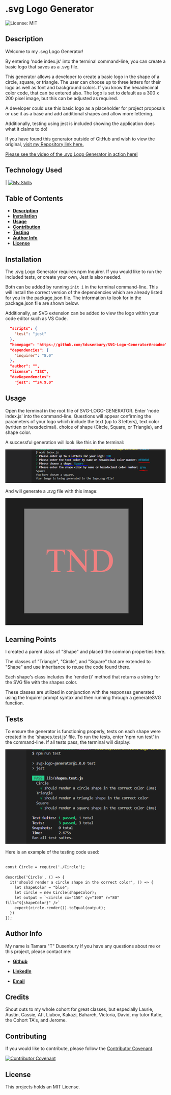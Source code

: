 # .svg Logo Generator

![License: MIT](https://img.shields.io/badge/License-MIT-yellow.svg)

## Description 

Welcome to my .svg Logo Generator! 

By entering 'node index.js' into the terminal command-line, you can create a basic logo that saves as a .svg file.

This generator allows a developer to create a basic logo in the shape of a circle, square, or triangle. 
The user can choose up to three letters for their logo as well as font and background colors. 
If you know the hexadecimal color code, that can be entered also. 
The logo is set to default as a 300 x 200 pixel image, but this can be adjusted as required.

A developer could use this basic logo as a placeholder for project proposals or use it as a base and add additional shapes and allow more lettering. 

Additionally, testing using jest is included showing the application does what it claims to do! 

If you have found this generator outside of GitHub and wish to view the original, [visit my Repository link here.](https://github.com/tdusenbury/SVG-Logo-Generator)

[Please see the video of the .svg Logo Generator in action here!](https://www.veed.io/view/406cec29-5601-4876-b8ae-c0cf076a6b27?panel=share)
## Technology Used 

| [![My Skills](https://skillicons.dev/icons?i=js,nodejs,vscode,svg,github,jest&theme=light)](https://skillicons.dev) 

## Table of Contents

  - [**Description**](#description)
  - [**Installation**](#installation)
  - [**Usage**](#usage)
  - [**Contribution**](#contributing)
  - [**Testing**](#tests)
  - [**Author Info**](#author-info)
  - [**License**](#license)

## Installation

The .svg Logo Generator requires npm Inquirer. If you would like to run the included tests, or create your own, Jest is also needed.

Both can be added by running `init i` in the terminal command-line. This will install the correct version of the dependencies which are already listed for you in the package.json file. The information to look for in the package.json file are shown below.

Additionally, an SVG extension can be added to view the logo within your code editor such as VS Code.


```package.json
  "scripts": {
    "test": "jest"
  },
  "homepage": "https://github.com/tdusenbury/SVG-Logo-Generator#readme",
  "dependencies": {
    "inquirer": "8.0"
  },
  "author": "",
  "license": "ISC",
  "devDependencies": 
    "jest": "^24.9.0"
```
## Usage 

Open the terminal in the root file of SVG-LOGO-GENERATOR. Enter 'node index.js' into the command-line. Questions will appear confirming the parameters of your logo which include the text (up to 3 letters), text color (written or hexadecimal). choice of shape (Circle, Square, or Triangle), and shape color.

A successful generation will look like this in the terminal:

![alt text](./images/Screenshot%20Terminal.PNG)

And will generate a .svg file with this image:

![alt text](./images/Generated%20Logo.PNG)

## Learning Points 

I created a parent class of "Shape" and placed the common properties here. 

The classes of "Triangle", "Circle", and "Square" that are extended to "Shape" and use inheritance to reuse the code found there.

Each shape's class includes the 'render()' method that returns a string for the SVG file with the shapes color.

These classes are utilized in conjunction with the responses generated using the Inquirer prompt syntax and then running through a generateSVG function.


## Tests

To ensure the generator is functioning properly, tests on each shape were created in the 'shapes.test.js' file. To run the tests, enter 'npm run test' in the command-line. If all tests pass, the terminal will display:

![alt text](./images/test.PNG)

Here is an example of the testing code used:

```Jest

const Circle = require('./Circle');

describe('Circle', () => {
  it('should render a circle shape in the correct color', () => {
    let shapeColor = "blue";
    let circle = new Circle(shapeColor);
    let output = `<circle cx="150" cy="100" r="80" fill="${shapeColor}" />`
    expect(circle.render()).toEqual(output);
  })
});
```


## Author Info
My name is Tamara "T" Dusenbury
If you have any questions about me or this project, please contact me:
  
- [**Github**](https://github.com/tdusenbury)

- [**LinkedIn**](https://linkedin.com/in/tamara-dusenbury-02ab8591)

- [**Email**](mailto:tamara.dusenbury@gmail.com)


## Credits

Shout outs to my whole cohort for great classes, but especially Laurie, Austin, Cassie, Afi, Liubov, Kakazi, Bahareh, Victoria, David, my tutor Katie, the Cohort TA's, and Jerome.

## Contributing

If you would like to contribute, please follow the [Contributor Covenant](https://www.contributor-covenant.org/).

[![Contributor Covenant](https://img.shields.io/badge/Contributor%20Covenant-2.1-4baaaa.svg)](code_of_conduct.md)

## License

This projects holds an MIT License.